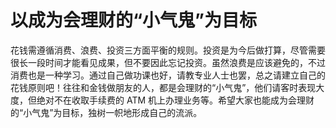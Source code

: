 # 以成为会理财的“小气鬼”为目标

花钱需遵循消费、浪费、投资三方面平衡的规则。投资是为今后做打算，尽管需要很长一段时间才能看见成果，但不要因此忘记投资。虽然浪费是应该避免的，不过消费也是一种学习。通过自己做功课也好，请教专业人士也罢，总之请建立自己的花钱原则吧！往往和金钱做朋友的人，都是会理财的“小气鬼”，他们请客时表现大度，但绝对不在收取手续费的 ATM 机上办理业务等。希望大家也能成为会理财的“小气鬼”为目标，独树一帜地形成自己的流派。